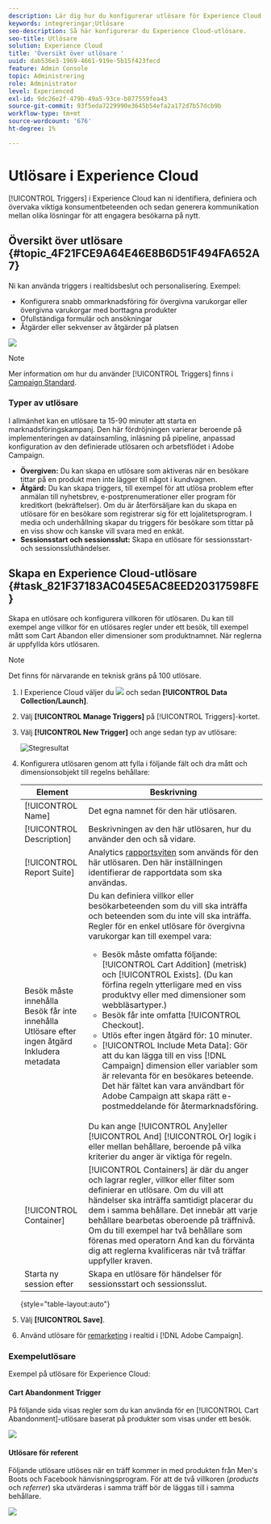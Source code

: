 ```yaml
---
description: Lär dig hur du konfigurerar utlösare för Experience Cloud.
keywords: integreringar;Utlösare
seo-description: Så här konfigurerar du Experience Cloud-utlösare.
seo-title: Utlösare
solution: Experience Cloud
title: 'Översikt över utlösare '
uuid: dab536e3-1969-4661-919e-5b15f423fecd
feature: Admin Console
topic: Administrering
role: Administrator
level: Experienced
exl-id: 9dc26e2f-479b-49a5-93ce-b877559fea43
source-git-commit: 93f5eda7229990e3645b54efa2a172d7b57dcb9b
workflow-type: tm+mt
source-wordcount: '676'
ht-degree: 1%

---
```


# Utlösare i Experience Cloud

[!UICONTROL Triggers] i Experience Cloud kan ni identifiera, definiera och övervaka viktiga konsumentbeteenden och sedan generera kommunikation mellan olika lösningar för att engagera besökarna på nytt.

## Översikt över utlösare {#topic_4F21FCE9A64E46E8B6D51F494FA652A7}

Ni kan använda triggers i realtidsbeslut och personalisering. Exempel:

* Konfigurera snabb ommarknadsföring för övergivna varukorgar eller övergivna varukorgar med borttagna produkter
* Ofullständiga formulär och ansökningar
* Åtgärder eller sekvenser av åtgärder på platsen

![](assets/trigger-abandonment-2.png)

>[!NOTE]
>
>Mer information om hur du använder [!UICONTROL Triggers] finns i [Campaign Standard](https://experienceleague.adobe.com/docs/campaign-standard/using/integrating-with-adobe-cloud/working-with-campaign-and-triggers/using-triggers-in-campaign.html?lang=en).

### Typer av utlösare

I allmänhet kan en utlösare ta 15-90 minuter att starta en marknadsföringskampanj. Den här fördröjningen varierar beroende på implementeringen av datainsamling, inläsning på pipeline, anpassad konfiguration av den definierade utlösaren och arbetsflödet i Adobe Campaign.

* **Övergiven:** Du kan skapa en utlösare som aktiveras när en besökare tittar på en produkt men inte lägger till något i kundvagnen.
* **Åtgärd:** Du kan skapa triggers, till exempel för att utlösa problem efter anmälan till nyhetsbrev, e-postprenumerationer eller program för kreditkort (bekräftelser). Om du är återförsäljare kan du skapa en utlösare för en besökare som registrerar sig för ett lojalitetsprogram. I media och underhållning skapar du triggers för besökare som tittar på en viss show och kanske vill svara med en enkät.
* **Sessionsstart och sessionsslut:** Skapa en utlösare för sessionsstart- och sessionssluthändelser.

## Skapa en Experience Cloud-utlösare {#task_821F37183AC045E5AC8EED20317598FE}

Skapa en utlösare och konfigurera villkoren för utlösaren. Du kan till exempel ange villkor för en utlösares regler under ett besök, till exempel mått som Cart Abandon eller dimensioner som produktnamnet. När reglerna är uppfyllda körs utlösaren.

>[!NOTE]
>
>Det finns för närvarande en teknisk gräns på 100 utlösare.

1. I Experience Cloud väljer du ![](assets/menu-icon.png) och sedan **[!UICONTROL Data Collection/Launch]**.
2. Välj **[!UICONTROL Manage Triggers]** på [!UICONTROL Triggers]-kortet.
3. Välj **[!UICONTROL New Trigger]** och ange sedan typ av utlösare:

   ![Stegresultat](assets/add-trigger.png)

4. Konfigurera utlösaren genom att fylla i följande fält och dra mått och dimensionsobjekt till regelns behållare:

   | Element | Beskrivning |
   |--- |--- |
   | [!UICONTROL Name] | Det egna namnet för den här utlösaren. |
   | [!UICONTROL Description] | Beskrivningen av den här utlösaren, hur du använder den och så vidare. |
   | [!UICONTROL Report Suite] | Analytics [rapportsviten](https://experienceleague.adobe.com/docs/analytics/admin/manage-report-suites/report-suites-admin.html) som används för den här utlösaren. Den här inställningen identifierar de rapportdata som ska användas. |
   | Besök måste innehålla<br>Besök får inte innehålla<br>Utlösare efter ingen åtgärd<br>Inkludera metadata | Du kan definiera villkor eller besökarbeteenden som du vill ska inträffa och beteenden som du inte vill ska inträffa. Regler för en enkel utlösare för övergivna varukorgar kan till exempel vara:<ul><li>Besök måste omfatta följande: [!UICONTROL Cart Addition] (metrisk) och [!UICONTROL Exists]. (Du kan förfina regeln ytterligare med en viss produktvy eller med dimensioner som webbläsartyper.)</li><li>Besök får inte omfatta  [!UICONTROL Checkout].</li><li>Utlös efter ingen åtgärd för:  10 minuter.</li><li>[!UICONTROL Include Meta Data]: Gör att du kan lägga till en viss  [!DNL Campaign] dimension eller variabler som är relevanta för en besökares beteende. Det här fältet kan vara användbart för Adobe Campaign att skapa rätt e-postmeddelande för återmarknadsföring.</li></ul><br>Du kan ange   [!UICONTROL Any]eller   [!UICONTROL And]    [!UICONTROL Or] logik i eller mellan behållare, beroende på vilka kriterier du anger är viktiga för regeln. |
   | [!UICONTROL Container] | [!UICONTROL Containers] är där du anger och lagrar regler, villkor eller filter som definierar en utlösare. Om du vill att händelser ska inträffa samtidigt placerar du dem i samma behållare. Det innebär att varje behållare bearbetas oberoende på träffnivå. Om du till exempel har två behållare som förenas med operatorn And kan du förvänta dig att reglerna kvalificeras när två träffar uppfyller kraven. |
   | Starta ny session efter | Skapa en utlösare för händelser för sessionsstart och sessionsslut. |

   {style=&quot;table-layout:auto&quot;}

5. Välj **[!UICONTROL Save]**.
6. Använd utlösare för [remarketing](https://experienceleague.adobe.com/docs/campaign-standard/using/integrating-with-adobe-cloud/working-with-campaign-and-triggers/about-adobe-experience-cloud-triggers.html?lang=en) i realtid i [!DNL Adobe Campaign].

### Exempelutlösare

Exempel på utlösare för Experience Cloud:

#### Cart Abandonment Trigger

På följande sida visas regler som du kan använda för en [!UICONTROL Cart Abandonment]-utlösare baserat på produkter som visas under ett besök.

![](assets/abandonment-trigger.png)

#### Utlösare för referent

Följande utlösare utlöses när en träff kommer in med produkten från Men&#39;s Boots och Facebook hänvisningsprogram. För att de två villkoren (*products* och *referrer*) ska utvärderas i samma träff bör de läggas till i samma behållare.

![](assets/fb-boots-promo.png)
